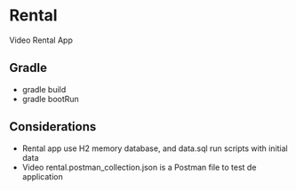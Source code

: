 # Rental
Video Rental App

## Gradle
* gradle build
* gradle bootRun


## Considerations
* Rental app use H2 memory database, and data.sql run scripts with initial data 
* Video rental.postman_collection.json is a Postman file to test de application